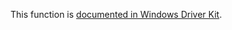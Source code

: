 This function is [documented in Windows Driver Kit](https://learn.microsoft.com/en-us/windows-hardware/drivers/ddi/ntifs/nf-ntifs-rtladdaccessallowedace).
